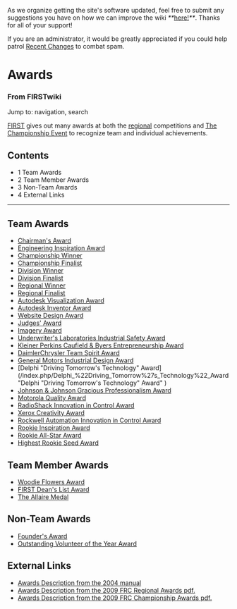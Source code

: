 As we organize getting the site's software updated, feel free to submit any
suggestions you have on how we can improve the wiki
_**_[here!](/index.php/User:Hallry/Suggestions "User:Hallry/Suggestions"
)_**_. Thanks for all of your support!

If you are an administrator, it would be greatly appreciated if you could help
patrol [Recent Changes](/index.php/Special:Recentchanges
"Special:Recentchanges" ) to combat spam.

# Awards

### From FIRSTwiki

Jump to: navigation, search

[FIRST](/index.php/FIRST "FIRST" ) gives out many awards at both the
[regional](/index.php/Regional "Regional" ) competitions and [The Championship
Event](/index.php/The_Championship_Event "The Championship Event" ) to
recognize team and individual achievements.

## Contents

  * 1 Team Awards
  * 2 Team Member Awards
  * 3 Non-Team Awards
  * 4 External Links  
---  
  

## Team Awards

  * [Chairman's Award](/index.php/Chairman%27s_Award "Chairman's Award" )
  * [Engineering Inspiration Award](/index.php/Engineering_Inspiration_Award "Engineering Inspiration Award" )
  * [Championship Winner](/index.php/Championship_Winner "Championship Winner" )
  * [Championship Finalist](/index.php/Championship_Finalist "Championship Finalist" )
  * [Division Winner](/index.php/Division_Winner "Division Winner" )
  * [Division Finalist](/index.php/Division_Finalist "Division Finalist" )
  * [Regional Winner](/index.php/Regional_Winner "Regional Winner" )
  * [Regional Finalist](/index.php/Regional_Finalist "Regional Finalist" )
  * [Autodesk Visualization Award](/index.php/Autodesk_Visualization_Award "Autodesk Visualization Award" )
  * [Autodesk Inventor Award](/index.php/Autodesk_Inventor_Award "Autodesk Inventor Award" )
  * [Website Design Award](/index.php/Website_Design_Award "Website Design Award" )
  * [Judges' Award](/index.php/Judges%27_Award "Judges' Award" )
  * [Imagery Award](/index.php/Imagery_Award "Imagery Award" )
  * [Underwriter's Laboratories Industrial Safety Award](/index.php/Underwriter%27s_Laboratories_Industrial_Safety_Award "Underwriter's Laboratories Industrial Safety Award" )
  * [Kleiner Perkins Caufield &amp; Byers Entrepreneurship Award](/index.php/Kleiner_Perkins_Caufield_%26_Byers_Entrepreneurship_Award "Kleiner Perkins Caufield & Byers Entrepreneurship Award" )
  * [DaimlerChrysler Team Spirit Award](/index.php/DaimlerChrysler_Team_Spirit_Award "DaimlerChrysler Team Spirit Award" )
  * [General Motors Industrial Design Award](/index.php/General_Motors_Industrial_Design_Award "General Motors Industrial Design Award" )
  * [Delphi "Driving Tomorrow's Technology" Award](/index.php/Delphi_%22Driving_Tomorrow%27s_Technology%22_Award "Delphi "Driving Tomorrow's Technology" Award" )
  * [Johnson &amp; Johnson Gracious Professionalism Award](/index.php/Johnson_%26_Johnson_Gracious_Professionalism_Award "Johnson & Johnson Gracious Professionalism Award" )
  * [Motorola Quality Award](/index.php/Motorola_Quality_Award "Motorola Quality Award" )
  * [RadioShack Innovation in Control Award](/index.php/RadioShack_Innovation_in_Control_Award "RadioShack Innovation in Control Award" )
  * [Xerox Creativity Award](/index.php/Xerox_Creativity_Award "Xerox Creativity Award" )
  * [Rockwell Automation Innovation in Control Award](/index.php/Rockwell_Automation_Innovation_in_Control_Award "Rockwell Automation Innovation in Control Award" )
  * [Rookie Inspiration Award](/index.php/Rookie_Inspiration_Award "Rookie Inspiration Award" )
  * [Rookie All-Star Award](/index.php/Rookie_All-Star_Award "Rookie All-Star Award" )
  * [Highest Rookie Seed Award](/index.php/Highest_Rookie_Seed_Award "Highest Rookie Seed Award" )


## Team Member Awards

  * [Woodie Flowers Award](/index.php/Woodie_Flowers_Award "Woodie Flowers Award" )
  * [FIRST Dean's List Award](/index.php/FIRST_Dean%27s_List_Award "FIRST Dean's List Award" )
  * [The Allaire Medal](/index.php/The_Allaire_Medal "The Allaire Medal" )


## Non-Team Awards

  * [Founder's Award](/index.php/Founder%27s_Award "Founder's Award" )
  * [Outstanding Volunteer of the Year Award](/index.php/Outstanding_Volunteer_of_the_Year_Award "Outstanding Volunteer of the Year Award" )


## External Links

  * [Awards Description from the 2004 manual](http://www2.usfirst.org/2004comp/8-TheAwards-RevA-incorporated.pdf "http://www2.usfirst.org/2004comp/8-TheAwards-RevA-incorporated.pdf" )
  * [Awards Description from the 2009 FRC Regional Awards pdf.](http://www.usfirst.org/uploadedFiles/Community/FRC/Hero_Assets/2009%20FRC%20Regional%20%20Awards.pdf "http://www.usfirst.org/uploadedFiles/Community/FRC/Hero_Assets/2009%20FRC%20Regional%20%20Awards.pdf" )
  * [Awards Description from the 2009 FRC Championship Awards pdf.](http://www.usfirst.org/uploadedFiles/Community/FRC/Hero_Assets/2009%20FRC%20Championship%20Awards.pdf "http://www.usfirst.org/uploadedFiles/Community/FRC/Hero_Assets/2009%20FRC%20Championship%20Awards.pdf" )

